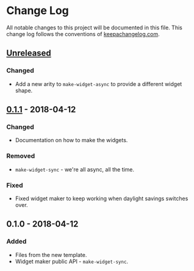 # Change Log
All notable changes to this project will be documented in this file. This change log follows the conventions of [keepachangelog.com](http://keepachangelog.com/).

## [Unreleased]
### Changed
- Add a new arity to `make-widget-async` to provide a different widget shape.

## [0.1.1] - 2018-04-12
### Changed
- Documentation on how to make the widgets.

### Removed
- `make-widget-sync` - we're all async, all the time.

### Fixed
- Fixed widget maker to keep working when daylight savings switches over.

## 0.1.0 - 2018-04-12
### Added
- Files from the new template.
- Widget maker public API - `make-widget-sync`.

[Unreleased]: https://github.com/your-name/gql/compare/0.1.1...HEAD
[0.1.1]: https://github.com/your-name/gql/compare/0.1.0...0.1.1

